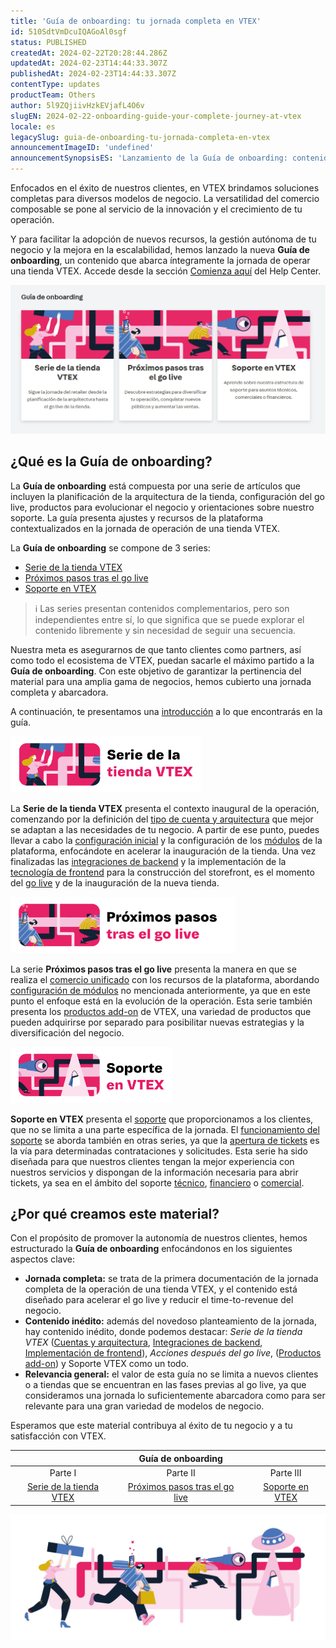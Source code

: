 ```yaml
---
title: 'Guía de onboarding: tu jornada completa en VTEX'
id: 510SdtVmDcuIQAGoAl0sgf
status: PUBLISHED
createdAt: 2024-02-22T20:28:44.286Z
updatedAt: 2024-02-23T14:44:33.307Z
publishedAt: 2024-02-23T14:44:33.307Z
contentType: updates
productTeam: Others
author: 5l9ZQjiivHzkEVjafL4O6v
slugEN: 2024-02-22-onboarding-guide-your-complete-journey-at-vtex
locale: es
legacySlug: guia-de-onboarding-tu-jornada-completa-en-vtex
announcementImageID: 'undefined'
announcementSynopsisES: 'Lanzamiento de la Guía de onboarding: contenido hasta el go live, evolución de la operación y soporte en VTEX.'
---
```


Enfocados en el éxito de nuestros clientes, en VTEX brindamos soluciones completas para diversos modelos de negocio. La versatilidad del comercio composable se pone al servicio de la innovación y el crecimiento de tu operación.

Y para facilitar la adopción de nuevos recursos, la gestión autónoma de tu negocio y la mejora en la escalabilidad, hemos lanzado la nueva **Guía de onboarding**, un contenido que abarca íntegramente la jornada de operar una tienda VTEX. Accede desde la sección [Comienza aquí](https://help.vtex.com/es/tracks) del Help Center.

<div>
  <img src="https://raw.githubusercontent.com/vtexdocs/help-center-content/refs/heads/main/docs/es/announcements/2024/febrero/2024-02-22-guia-de-onboarding-tu-jornada-completa-en-vtex_1.png" alt="Guia de onboarding">
</div>

## ¿Qué es la Guía de onboarding?

La **Guía de onboarding** está compuesta por una serie de artículos que incluyen la planificación de la arquitectura de la tienda, configuración del go live, productos para evolucionar el negocio y orientaciones sobre nuestro soporte. La guía presenta ajustes y recursos de la plataforma contextualizados en la jornada de operación de una tienda VTEX.

La **Guía de onboarding** se compone de 3 series:

* [Serie de la tienda VTEX](https://help.vtex.com/es/tracks/serie-de-la-tienda-vtex--eSDNk26pdvemF3XKM0nK9/3QfoDZWg9YWl8lwS9MVrnU)
* [Próximos pasos tras el go live](https://help.vtex.com/es/tracks/proximos-pasos-tras-el-go-live--3J7WFZyvTcoiwkcIVFVhIS)
* [Soporte en VTEX](https://help.vtex.com/es/tracks/soporte-en-vtex--4AXsGdGHqExp9ZkiNq9eMy)

> ℹ️ Las series presentan contenidos complementarios, pero son independientes entre sí, lo que significa que se puede explorar el contenido libremente y sin necesidad de seguir una secuencia.

Nuestra meta es asegurarnos de que tanto clientes como partners, así como todo el ecosistema de VTEX, puedan sacarle el máximo partido a la **Guía de onboarding**. Con este objetivo de garantizar la pertinencia del material para una amplia gama de negocios, hemos cubierto una jornada completa y abarcadora. 

A continuación, te presentamos una [introducción](https://help.vtex.com/es/tracks/serie-de-la-tienda-vtex--eSDNk26pdvemF3XKM0nK9/3QfoDZWg9YWl8lwS9MVrnU) a lo que encontrarás en la guía.

<div>
    <img src="https://raw.githubusercontent.com/vtexdocs/help-center-content/refs/heads/main/docs/es/announcements/2024/febrero/2024-02-22-guia-de-onboarding-tu-jornada-completa-en-vtex_2.png" height="90" alt="Serie de la tienda VTEX">
</div>

La **Serie de la tienda VTEX** presenta el contexto inaugural de la operación, comenzando por la definición del [tipo de cuenta y arquitectura](https://help.vtex.com/es/tracks/serie-de-la-tienda-vtex--eSDNk26pdvemF3XKM0nK9/4yPqZQyj0t675QpcG7H6yl) que mejor se adaptan a las necesidades de tu negocio. A partir de ese punto, puedes llevar a cabo la [configuración inicial](https://help.vtex.com/es/tracks/serie-de-la-tienda-vtex--eSDNk26pdvemF3XKM0nK9/4EPwTXx5oFdSG1dA3zIchz) y la configuración de los [módulos](https://help.vtex.com/es/tracks/serie-de-la-tienda-vtex--eSDNk26pdvemF3XKM0nK9/75MX4aorniD0BYAB8Nwbo7) de la plataforma, enfocándote en acelerar la inauguración de la tienda. Una vez finalizadas las [integraciones de backend](https://help.vtex.com/es/tracks/serie-de-la-tienda-vtex--eSDNk26pdvemF3XKM0nK9/7euXDZR5CCnVFSrXyczIhu) y la implementación de la [tecnología de frontend](https://help.vtex.com/es/tracks/serie-de-la-tienda-vtex--eSDNk26pdvemF3XKM0nK9/67SCtUreXxKYWhZh8n0zvZ) para la construcción del storefront, es el momento del [go live](https://help.vtex.com/es/tracks/serie-de-la-tienda-vtex--eSDNk26pdvemF3XKM0nK9/6xYnNxDHUcY6FyChgziCoH) y de la inauguración de la nueva tienda.

<div>
    <img src="https://raw.githubusercontent.com/vtexdocs/help-center-content/refs/heads/main/docs/es/announcements/2024/febrero/2024-02-22-guia-de-onboarding-tu-jornada-completa-en-vtex_3.png" height="90" alt="Proximos pasos tras el go live">
</div>

La serie **Próximos pasos tras el go live** presenta la manera en que se realiza el [comercio unificado](https://help.vtex.com/es/tracks/proximos-pasos-tras-el-go-live--3J7WFZyvTcoiwkcIVFVhIS/5Qvw31yH2FPDBl14K5xXHA) con los recursos de la plataforma, abordando [configuración de módulos](https://help.vtex.com/es/tracks/proximos-pasos-tras-el-go-live--3J7WFZyvTcoiwkcIVFVhIS/V1fs7IkfYMfn91ZVHTLu4) no mencionada anteriormente, ya que en este punto el enfoque está en la evolución de la operación. Esta serie también presenta los [productos add-on](https://help.vtex.com/es/tracks/proximos-pasos-tras-el-go-live--3J7WFZyvTcoiwkcIVFVhIS/1t2QBZvrOBSLgvHaAV9fYm) de VTEX, una variedad de productos que pueden adquirirse por separado para posibilitar nuevas estrategias y la diversificación del negocio.

<div>
    <img src="https://raw.githubusercontent.com/vtexdocs/help-center-content/refs/heads/main/docs/es/announcements/2024/febrero/2024-02-22-guia-de-onboarding-tu-jornada-completa-en-vtex_4.png" height="90" alt="VTEX Support">
</div>

**Soporte en VTEX** presenta el [soporte](https://help.vtex.com/es/tracks/soporte-en-vtex--4AXsGdGHqExp9ZkiNq9eMy/7w7cUmbrdPEKpTMItjXEB8) que proporcionamos a los clientes, que no se limita a una parte específica de la jornada. El [funcionamiento del soporte](https://help.vtex.com/es/tracks/soporte-en-vtex--4AXsGdGHqExp9ZkiNq9eMy/2Ik9CGbPeZIHHaYFsuyId3) se aborda también en otras series, ya que la [apertura de tickets](https://help.vtex.com/es/tracks/soporte-en-vtex--4AXsGdGHqExp9ZkiNq9eMy/6EboD7Y1BOLlWdT8JM15EE) es la vía para determinadas contrataciones y solicitudes. Esta serie ha sido diseñada para que nuestros clientes tengan la mejor experiencia con nuestros servicios y dispongan de la información necesaria para abrir tickets, ya sea en el ámbito del soporte [técnico](https://help.vtex.com/es/tracks/soporte-en-vtex--4AXsGdGHqExp9ZkiNq9eMy/3thRAdTB3gGwTB0e1fVL3T), [financiero](https://help.vtex.com/es/tracks/soporte-en-vtex--4AXsGdGHqExp9ZkiNq9eMy/3g2mhmPDx5GszNgLDICzsl) o [comercial](https://help.vtex.com/es/tracks/soporte-en-vtex--4AXsGdGHqExp9ZkiNq9eMy/3KQWGgkPOwbFTPfBxL7YwZ).

## ¿Por qué creamos este material?

Con el propósito de promover la autonomía de nuestros clientes, hemos estructurado la **Guía de onboarding** enfocándonos en los siguientes aspectos clave:

* **Jornada completa:** se trata de la primera documentación de la jornada completa de la operación de una tienda VTEX, y el contenido está diseñado para acelerar el go live y reducir el time-to-revenue del negocio.
* **Contenido inédito:** además del novedoso planteamiento de la jornada, hay contenido inédito, donde podemos destacar: _Serie de la tienda VTEX_ ([Cuentas y arquitectura](https://help.vtex.com/es/tracks/serie-de-la-tienda-vtex--eSDNk26pdvemF3XKM0nK9/4yPqZQyj0t675QpcG7H6yl), [Integraciones de backend](https://help.vtex.com/es/tracks/serie-de-la-tienda-vtex--eSDNk26pdvemF3XKM0nK9/7euXDZR5CCnVFSrXyczIhu), [Implementación de frontend](https://help.vtex.com/es/tracks/serie-de-la-tienda-vtex--eSDNk26pdvemF3XKM0nK9/67SCtUreXxKYWhZh8n0zvZ)), _Acciones después del go live_, ([Productos add-on](https://help.vtex.com/es/tracks/proximos-pasos-tras-el-go-live--3J7WFZyvTcoiwkcIVFVhIS/1t2QBZvrOBSLgvHaAV9fYm)) y Soporte VTEX como un todo.
* **Relevancia general:** el valor de esta guía no se limita a nuevos clientes o a tiendas que se encuentran en las fases previas al go live, ya que consideramos una jornada lo suficientemente abarcadora como para ser relevante para una gran variedad de modelos de negocio.

Esperamos que este material contribuya al éxito de tu negocio y a tu satisfacción con VTEX.

|  | **Guía de onboarding** |  |
| :---: | :---: | :---: |
| Parte I | Parte II | Parte III |
| [Serie de la tienda VTEX](https://help.vtex.com/es/tracks/serie-de-la-tienda-vtex--eSDNk26pdvemF3XKM0nK9/3QfoDZWg9YWl8lwS9MVrnU) | [Próximos pasos tras el go live](https://help.vtex.com/es/tracks/proximos-pasos-tras-el-go-live--3J7WFZyvTcoiwkcIVFVhIS) | [Soporte en VTEX](https://help.vtex.com/es/tracks/soporte-en-vtex--4AXsGdGHqExp9ZkiNq9eMy) |

<div>
  <img src="https://raw.githubusercontent.com/vtexdocs/help-center-content/refs/heads/main/docs/es/announcements/2024/febrero/2024-02-22-guia-de-onboarding-tu-jornada-completa-en-vtex_5.png" alt="Imagen ecommerce">
</div>
